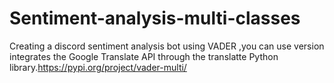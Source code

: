 # Sentiment-analysis-multi-classes
Creating a discord sentiment analysis bot using VADER
,you can use version integrates the Google Translate API through the translatte Python library.https://pypi.org/project/vader-multi/
